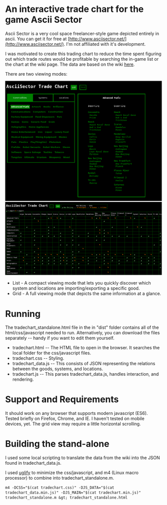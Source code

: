 # An interactive trade chart for the game Ascii Sector
Ascii Sector is a very cool space freelancer-style game depicted entirely in ascii. You can get it for free at [http://www.asciisector.net/](http://www.asciisector.net/). I'm not affiliated with it's development.

I was motivated to create this trading chart to reduce the time spent figuring out which trade routes would be profitable by searching the in-game list or the chart at the wiki page. The data are based on the wiki [here](http://asciisector.wikia.com/wiki/Import/Export_Chart).

There are two viewing modes:

![List mode](https://github.com/heategn/asciisector_trade_chart/blob/master/screenshots/asciisector_list.png "List Mode")
![Grid mode](https://github.com/heategn/asciisector_trade_chart/blob/master/screenshots/asciisector_grid.png "Grid Mode")

*   List - A compact viewing mode that lets you quickly discover which system and locations are importing/exporting a specific good.
*   Grid - A full viewing mode that depicts the same information at a glance.

# Running
The tradechart_standalone.html file in the in "dist" folder contains all of the html/css/javascript needed to run. Alternatively, you can download the files separately -- handy if you want to edit them yourself.

*   tradechart.html -- The HTML file to open in the browser. It searches the local folder for the css/javascript files.
*   tradechart.css -- Styling.
*   tradechart_data.js -- This consists of JSON representing the relations between the goods, systems, and locations.
*   tradechart.js -- This parses tradechart_data.js, handles interaction, and rendering.

# Support and Requirements
It should work on any browser that supports modern javascript (ES6). Tested briefly on Firefox, Chrome, and IE. I haven't tested on mobile devices, yet. The grid view may require a little horizontal scrolling.

# Building the stand-alone
I used some local scripting to translate the data from the wiki into the JSON found in tradechart_data.js.

I used [uglify](https://github.com/mishoo/UglifyJS2/tree/harmony) to minimize the css/javascript, and m4 (Linux macro processor) to combine into tradechart_standalone.m.

    m4 -DCSS="$(cat tradechart.css)" -DJS_DATA="$(cat tradechart_data.min.js)" -DJS_MAIN="$(cat tradechart.min.js)" tradechart_standalone.m &gt; tradechart_standalone.html